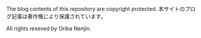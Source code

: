 The blog contents of this repository are copyright protected.
本サイトのブログ記事は著作権により保護されています。

All rights reseved by Oriba Nenjin.
